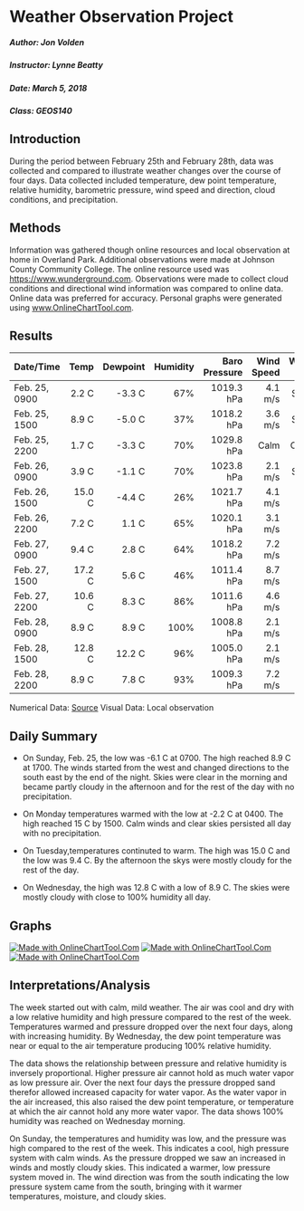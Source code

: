 <a id="weather-observation-project"></a>
# Weather Observation Project

##### Author: Jon Volden
##### Instructor: Lynne Beatty
##### Date: March 5, 2018
##### Class: GEOS140

<a id="introduction"></a>
## Introduction

During the period between February 25th and February 28th, data was collected and compared to illustrate weather changes over the course of four days. Data collected included temperature, dew point temperature, relative humidity, barometric pressure, wind speed and direction, cloud conditions, and precipitation.

<a id="methods"></a>
## Methods

Information was gathered though online resources and local observation at home in Overland Park. Additional observations were made at Johnson County Community College. The online resource used was https://www.wunderground.com. Observations were made to collect cloud conditions and directional wind information was compared to online data. Online data was preferred for accuracy. Personal graphs were generated using www.OnlineChartTool.com.

<a id="results"></a>
## Results

| Date/Time | Temp | Dewpoint | Humidity | Baro Pressure | Wind Speed | Wind Dir | Clouds | Precip |
|-----------|-----:|--------:|----------:|--------------:|-----------:|---------:|----------:|-------:|
| Feb. 25, 0900 | 2.2 C | -3.3 C | 67% | 1019.3 hPa | 4.1 m/s | SSW | Clear | None |
| Feb. 25, 1500 | 8.9 C | -5.0 C | 37% | 1018.2 hPa | 3.6 m/s | SSW | Cloudy | None |
| Feb. 25, 2200 | 1.7 C | -3.3 C | 70% | 1029.8 hPa | Calm | Calm | Clear | None |
| Feb. 26, 0900 | 3.9 C | -1.1 C | 70% | 1023.8 hPa | 2.1 m/s | SSW | Clear | None |
| Feb. 26, 1500 | 15.0 C | -4.4 C | 26% | 1021.7 hPa | 4.1 m/s | S | Clear | None |
| Feb. 26, 2200 | 7.2 C | 1.1 C | 65% | 1020.1 hPa | 3.1 m/s | SSE | Clear | None |
| Feb. 27, 0900 | 9.4 C | 2.8 C | 64% | 1018.2 hPa | 7.2 m/s | S | Clear | None |
| Feb. 27, 1500 | 17.2 C | 5.6 C | 46% | 1011.4 hPa | 8.7 m/s | S | Partly Cloudy | None |
| Feb. 27, 2200 | 10.6 C | 8.3 C | 86% | 1011.6 hPa | 4.6 m/s | S | Cloudy | None |
| Feb. 28, 0900 | 8.9 C | 8.9 C | 100% | 1008.8 hPa | 2.1 m/s | SSE | Cloudy | None |
| Feb. 28, 1500 | 12.8 C | 12.2 C | 96% | 1005.0 hPa | 2.1 m/s | E | Cloudy | None |
| Feb. 28, 2200 | 8.9 C | 7.8 C | 93% | 1009.3 hPa | 7.2 m/s | N | Cloudy | None |

Numerical Data: [Source](https://www.wunderground.com)
Visual Data: Local observation

<a id="daily-summary"></a>
## Daily Summary

* On Sunday, Feb. 25, the low was -6.1 C at 0700. The high reached 8.9 C at 1700. The winds started from the west and changed directions to the south east by the end of the night. Skies were clear in the morning and became partly cloudy in the afternoon and for the rest of the day with no precipitation.

* On Monday temperatures warmed with the low at -2.2 C at 0400. The high reached 15 C by 1500. Calm winds and clear skies persisted all day with no precipitation.

* On Tuesday,temperatures continuted to warm. The high was 15.0 C and the low was 9.4 C. By the afternoon the skys were mostly cloudy for the rest of the day.

* On Wednesday, the high was 12.8 C with a low of 8.9 C. The skies were mostly cloudy with close to 100% humidity all day.

<a id="graphs"></a>
## Graphs

<a href="https://i.imgur.com/Y8yj7LZ.png"><img src="https://i.imgur.com/Y8yj7LZ.png" border="0" alt="Made with OnlineChartTool.Com"/></a>
<a href="https://i.imgur.com/u8D7sT5.png"><img src="https://i.imgur.com/u8D7sT5.png" border="0" alt="Made with OnlineChartTool.Com"/></a>
<a href="https://i.imgur.com/VA6Z7EC.png"><img src="https://i.imgur.com/VA6Z7EC.png" border="0" alt="Made with OnlineChartTool.Com"/></a>

<a id="interpretationsanalysis"></a>
## Interpretations/Analysis

The week started out with calm, mild weather. The air was cool and dry with a low relative humidity and high pressure compared to the rest of the week. Temperatures warmed and pressure dropped over the next four days, along with increasing humidity. By Wednesday, the dew point temperature was near or equal to the air temperature producing 100% relative humidity.

The data shows the relationship between pressure and relative humidity is inversely proportional. Higher pressure air cannot hold as much water vapor as low pressure air. Over the next four days the pressure dropped sand therefor allowed increased capacity for water vapor. As the water vapor in the air increased, this also raised the dew point temperature, or temperature at which the air cannot hold any more water vapor. The data shows 100% humidity was reached on Wednesday morning.

On Sunday, the temperatures and humidity was low, and the pressure was high compared to the rest of the week. This indicates a cool, high pressure system with calm winds. As the pressure dropped we saw an increased in winds and mostly cloudy skies. This indicated a warmer, low pressure system moved in. The wind direction was from the south indicating the low pressure system came from the south, bringing with it warmer temperatures, moisture, and cloudy skies.